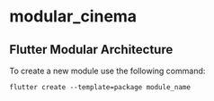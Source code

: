 # modular_cinema

## Flutter Modular Architecture


To create a new module use the following command:
```console
flutter create --template=package module_name
```
